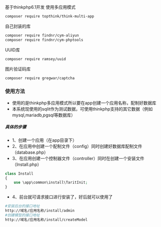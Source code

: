 <!--
 * @Author: 程英明
 * @Date: 2022-12-23 16:24:23
 * @LastEditTime: 2023-07-27 10:41:51
 * @LastEditors: 程英明
 * @Description: 
 * @FilePath: \web_php6_server\README.md
 * QQ:504875043@qq.com
-->
基于thinkphp6.1开发
使用多应用模式
```sh
composer require topthink/think-multi-app
```
自己封装的库
```sh
composer require findnr/cym-aliyun
composer require findnr/cym-phptools
```
UUID库
```sh
composer require ramsey/uuid
```
图片验证码库
```sh
composer require gregwar/captcha
```
### 使用方法
- 使用的是thinkphp多应用模式所以要在app创建一个应用名称，配制好数据库
- 本系统现使用的sqlit作为测试数据，可使用thinkphp支持的其它数据（例如mysql,mariadb,pgsql等数据库）
##### 具体的步骤
- 1、创建一个应用（在app目录下）
- 2、在应用中创建一个配制文件（config）同时创建好数据库配制文件（database.php）
- 3、在应用创建一个控制器文件（controller）同时在创建一个安装文件（Install.php）
```php
class Install
{
    use \app\common\install\TaritInit;
}
```
- 4、前台就可请求接口进行安装了，好后就可以使用了
```sh
#安装后台的接口地址
http://域名/应用名称/install/admin
#创建模型的接口地址
http://域名/应用名称/install/createModel
```
